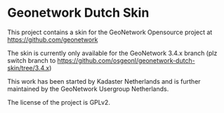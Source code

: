 # Geonetwork Dutch Skin
This project contains a skin for the GeoNetwork Opensource project at https://github.com/geonetwork

The skin is currently only available for the GeoNetwork 3.4.x branch (plz switch branch to https://github.com/osgeonl/geonetwork-dutch-skin/tree/3.4.x)

This work has been started by Kadaster Netherlands and is further maintained by the GeoNetwork Usergroup Netherlands.

The license of the project is GPLv2.
